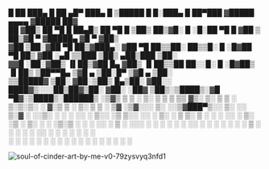  █    ██  ███▄    █  ██ ▄█▀ ███▄    █  ▒█████   █     █░███▄    █     ██▀███  ▓█████  ▄▄▄▄   ▓█████  ██▓    
 ██  ▓██▒ ██ ▀█   █  ██▄█▒  ██ ▀█   █ ▒██▒  ██▒▓█░ █ ░█░██ ▀█   █    ▓██ ▒ ██▒▓█   ▀ ▓█████▄ ▓█   ▀ ▓██▒    
▓██  ▒██░▓██  ▀█ ██▒▓███▄░ ▓██  ▀█ ██▒▒██░  ██▒▒█░ █ ░█▓██  ▀█ ██▒   ▓██ ░▄█ ▒▒███   ▒██▒ ▄██▒███   ▒██░    
▓▓█  ░██░▓██▒  ▐▌██▒▓██ █▄ ▓██▒  ▐▌██▒▒██   ██░░█░ █ ░█▓██▒  ▐▌██▒   ▒██▀▀█▄  ▒▓█  ▄ ▒██░█▀  ▒▓█  ▄ ▒██░    
▒▒█████▓ ▒██░   ▓██░▒██▒ █▄▒██░   ▓██░░ ████▓▒░░░██▒██▓▒██░   ▓██░   ░██▓ ▒██▒░▒████▒░▓█  ▀█▓░▒████▒░██████▒
░▒▓▒ ▒ ▒ ░ ▒░   ▒ ▒ ▒ ▒▒ ▓▒░ ▒░   ▒ ▒ ░ ▒░▒░▒░ ░ ▓░▒ ▒ ░ ▒░   ▒ ▒    ░ ▒▓ ░▒▓░░░ ▒░ ░░▒▓███▀▒░░ ▒░ ░░ ▒░▓  ░
░░▒░ ░ ░ ░ ░░   ░ ▒░░ ░▒ ▒░░ ░░   ░ ▒░  ░ ▒ ▒░   ▒ ░ ░ ░ ░░   ░ ▒░     ░▒ ░ ▒░ ░ ░  ░▒░▒   ░  ░ ░  ░░ ░ ▒  ░
 ░░░ ░ ░    ░   ░ ░ ░ ░░ ░    ░   ░ ░ ░ ░ ░ ▒    ░   ░    ░   ░ ░      ░░   ░    ░    ░    ░    ░     ░ ░   
   ░              ░ ░  ░            ░     ░ ░      ░            ░       ░        ░  ░ ░         ░  ░    ░  ░
                                                                                           ░                

![soul-of-cinder-art-by-me-v0-79zysvyq3nfd1](https://github.com/user-attachments/assets/9d0611a5-f270-4057-af3f-f9da03ac4906)
